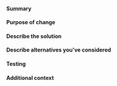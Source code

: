 <!--
### How to use
Leave the headings unless they don't apply to your PR, replace commented out text (surrounded with <!–– and ––>) with text describing your PR.
NOTE: Please grant permission for repository maintainers to edit your PR.
It is EXTREMELY common for PRs to be held up due to trivial changes being requested and the author being unavailable to make them.
-->

#### Summary
<!--
A one-line description of your change that will be extracted and added to the [project changelog](https://github.com/CleverRaven/Cataclysm-DDA/blob/master/data/changelog.txt).

The format is (ignore the square brackets): ```SUMMARY: [Category] "[description]"```

The categories to choose from are:

* Features
* Content
* Interface
* Mods
* Balance
* Bugfixes
* Performance
* Infrastructure
* Build
* I18N

Example: ```SUMMARY: Content "Adds new mutation category 'Mouse'"```

See the [Changelog Guidelines](https://github.com/CleverRaven/Cataclysm-DDA/blob/master/doc/CHANGELOG_GUIDELINES.md) for explanations of the categories.
-->

#### Purpose of change
<!--
If there's an existing issue describing the problem this PR addresses or the feature it adds, please link it like: ```#1234```
If it *fully* resolves an issue, link it like: Fixes #1234
Even if the issue describes the problem, please provide a few-sentence summary here.
Example: Fixes #1234 - XL mutants cannot wear arm/leg splints due to missing OVERSIZE flag.
If there is no related issue, please describe the issue you are addressing, including how to trigger a bug if this is a bugfix.
Don't put the backticks around the `#` and issue or pull request number to allow the GitHub automatically reference to it.
-->

#### Describe the solution
<!--
How does the feature work, or how does this fix a bug?
The easier you make your solution to understand, the faster it can get merged.
-->

#### Describe alternatives you've considered
<!--
A clear and concise description of any alternative solutions or features you've considered.
-->

#### Testing
<!--
Describe what steps you took to test that this PR resolved the bug or added the feature, and what tests you performed to make sure it didn't cause any regressions.
Also include testing suggestions for reviewers and maintainers.
-->

#### Additional context
<!--
Add any other context (such as mock-ups, proof of concepts or screenshots) about the feature or bugfix here.
-->
